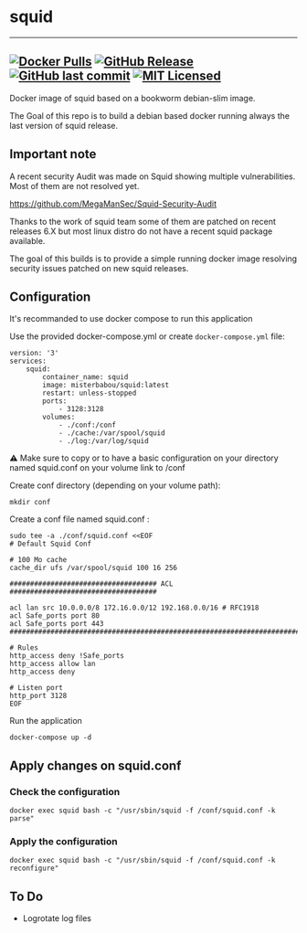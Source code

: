 # squid

---
[![Docker Pulls](https://img.shields.io/docker/pulls/misterbabou/squid.svg?logo=docker)](https://hub.docker.com/r/misterbabou/squid)
[![GitHub Release](https://img.shields.io/github/release/Misterbabou/docker-squid.svg?logo=github&logoColor=959DA5)](https://github.com/Misterbabou/docker-squid/releases/latest)
[![GitHub last commit](https://img.shields.io/github/last-commit/Misterbabou/docker-squid?logo=github&logoColor=959DA5)](https://github.com/Misterbabou/docker-squid/commits/main)
[![MIT Licensed](https://img.shields.io/github/license/Misterbabou/docker-squid.svg?logo=github&logoColor=959DA5)](https://github.com/Misterbabou/docker-squid/blob/main/LICENSE.md)
---

Docker image of squid based on a bookworm debian-slim image.

The Goal of this repo is to build a debian based docker running always the last version of squid release.

## Important note 

A recent security Audit was made on Squid showing multiple vulnerabilities. Most of them are not resolved yet. 

https://github.com/MegaManSec/Squid-Security-Audit

Thanks to the work of squid team some of them are patched on recent releases 6.X but most linux distro do not have a recent squid package available.

The goal of this builds is to provide a simple running docker image resolving security issues patched on new squid releases.

## Configuration

It's recommanded to use docker compose to run this application


Use the provided docker-compose.yml or create `docker-compose.yml` file:
```
version: '3'
services:
    squid:
        container_name: squid
        image: misterbabou/squid:latest
        restart: unless-stopped
        ports:
            - 3128:3128
        volumes:
            - ./conf:/conf
            - ./cache:/var/spool/squid
            - ./log:/var/log/squid
```


:warning: Make sure to copy or to have a basic configuration on your directory named squid.conf on your volume link to /conf

Create conf directory (depending on your volume path):
```
mkdir conf
```

Create a conf file named squid.conf : 
```
sudo tee -a ./conf/squid.conf <<EOF
# Default Squid Conf

# 100 Mo cache
cache_dir ufs /var/spool/squid 100 16 256

#################################### ACL ####################################

acl lan src 10.0.0.0/8 172.16.0.0/12 192.168.0.0/16 # RFC1918
acl Safe_ports port 80 
acl Safe_ports port 443
############################################################################

# Rules
http_access deny !Safe_ports
http_access allow lan
http_access deny

# Listen port
http_port 3128  
EOF
```

Run the application
```
docker-compose up -d
```

## Apply changes on squid.conf

### Check the configuration
```
docker exec squid bash -c "/usr/sbin/squid -f /conf/squid.conf -k parse"
```
### Apply the configuration
```
docker exec squid bash -c "/usr/sbin/squid -f /conf/squid.conf -k reconfigure"
```

## To Do

- Logrotate log files
